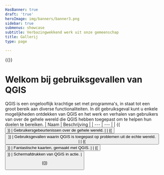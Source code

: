 ```yaml
---
HasBanner: true
draft: 'true'
heroImage: img/banners/banner3.png
sidebar: true
submenus: showcase
subtitle: Verbazingwekkend werk uit onze gemeenschap
title: Gallerij
type: page

---
```

{{<content-start >}}
# Welkom bij gebruiksgevallen van QGIS
QGIS is een ongelooflijk krachtige set met programma's, in staat tot een groot bereik aan diverse functionaliteiten. In dit gebruiksgeval kunt u enkele mogelijkheden ontdekken van QGIS en het werk en verhalen van gebruikers van over de gehele wereld die QGIS hebben toegepast om te helpen hun doelen te bereiken.
| Naam | Beschrijving |
| --- | --- |
| {{<button fullwidth="true" icon="fa-solid fa-calendar" class="is-success" link="showcase/user-group-events" text="Nieuws van gebruikersgroepen" >}} | Gebruikersgebeurtenissen over de gehele wereld. |
| {{<button fullwidth="true" icon="fa-solid fa-person" class="is-success" link="showcase/case-studies/" text="Praktijkvoorbeelden" >}} | Gebruiksgevallen waarin QGIS is toegepast op problemen uit de echte wereld. |
| {{<button fullwidth="true" icon="fa-solid fa-map" class="is-success" link="showcase/maps/" text="Map objecten" >}} | Fantastische kaarten, gemaakt met QGIS. |
| {{<button fullwidth="true" icon="fa-solid fa-display" class="is-success" link="showcase/screenshots/" text="Schermafdrukken" >}} | Schermafdrukken van QGIS in actie. |

{{<content-end >}}
